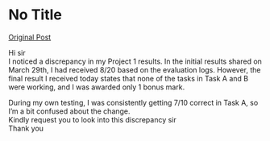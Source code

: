 # No Title

[Original Post](https://discourse.onlinedegree.iitm.ac.in/t/171141/303)

<p>Hi sir<br>
I noticed a discrepancy in my Project 1 results. In the initial results shared on March 29th, I had received 8/20 based on the evaluation logs. However, the final result I received today states that none of the tasks in Task A and B were working, and I was awarded only 1 bonus mark.</p>
<p>During my own testing, I was consistently getting 7/10 correct in Task A, so I’m a bit confused about the change.<br>
Kindly request you to look into this discrepancy sir<br>
Thank you</p>